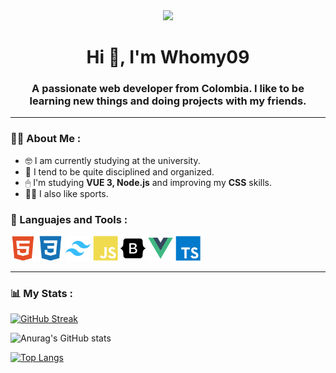 <div id="header" align="center">
  <img src="https://media.giphy.com/media/Ws6T5PN7wHv3cY8xy8/giphy.gif" width="200"/>
  <h1 align="center"> Hi 👋, I'm Whomy09</h1>
  <h3 align="center"> 
    A passionate web developer from Colombia. I like to be learning new things and doing projects with my friends.
  </h3>
</div>

---

### 🧑‍💻 About Me :
  - 🤓 I am currently studying at the university.
  - 🤖 I tend to be quite disciplined and organized.
  - 🖱 I'm studying **VUE 3, Node.js** and improving my **CSS** skills.
  - 🏋️‍♂️ I also like sports.

<div align="left">
  <h3>🔨 Languajes and Tools :</h3>
  <div>
    <img src="https://github.com/devicons/devicon/blob/master/icons/html5/html5-plain.svg" title="HTML5" alt="HTML" width="40" height="40"/>
    <img src="https://github.com/devicons/devicon/blob/master/icons/css3/css3-plain.svg" title="CSS3" alt="CSS" width="40" height="40"/>
    <img src="https://github.com/devicons/devicon/blob/master/icons/tailwindcss/tailwindcss-plain.svg" title="TAILWINDCSS" alt="TAILWINDCSS" width="40" height="40"/>
    <img src="https://github.com/devicons/devicon/blob/master/icons/javascript/javascript-plain.svg" title="JAVASCRIPT" alt="JAVASCRIPT" width="40" height="40"/>
     <img src="https://github.com/devicons/devicon/blob/master/icons/bootstrap/bootstrap-plain.svg" title="BOOTSTRAP" alt="BOOTSTRAP" width="40" height="40"/>
    <img src="https://github.com/devicons/devicon/blob/master/icons/vuejs/vuejs-original.svg" title="VUE" alt="VUE" width="40" height="40"/>
    <img src="https://github.com/devicons/devicon/blob/master/icons/typescript/typescript-plain.svg" title="VUE" alt="VUE" width="40" height="40"/>
  </div>
</div>

---

### 📊 My Stats :

[![GitHub Streak](https://streak-stats.demolab.com?user=Whomy09&theme=dark&hide_border=true)](https://git.io/streak-stats)

![Anurag's GitHub stats](https://github-readme-stats.vercel.app/api?username=Whomy09&show_icons=true&theme=radical)

[![Top Langs](https://github-readme-stats.vercel.app/api/top-langs/?username=Whomy09&hide_progress=true)](https://github.com/anuraghazra/github-readme-stats)
